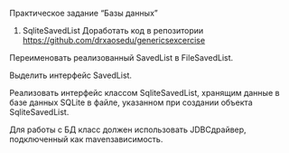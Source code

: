 Практическое задание “Базы данных”
1. SqliteSavedList
Доработать код в репозитории https://github.com/drxaos­edu/generics­excercise

Переименовать реализованный SavedList в FileSavedList.

Выделить интерфейс SavedList.

Реализовать интерфейс классом SqliteSavedList, хранящим данные в базе данных
SQLite в файле, указанном при создании объекта SqliteSavedList.

Для работы с БД класс должен использовать JDBC­драйвер, подключенный как
maven­зависимость.
